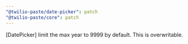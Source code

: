 ```yaml
---
"@twilio-paste/date-picker": patch
"@twilio-paste/core": patch
---
```


[DatePicker] limit the max year to 9999 by default. This is overwritable.
